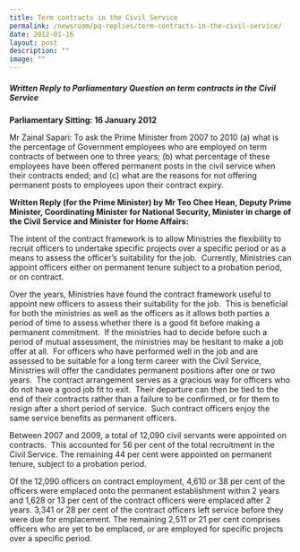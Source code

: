 ```yaml
---
title: Term contracts in the Civil Service
permalink: /newsroom/pq-replies/term-contracts-in-the-civil-service/
date: 2012-01-16
layout: post
description: ""
image: ""
---
```

##### Written Reply to Parliamentary Question on term contracts in the Civil Service

**Parliamentary Sitting: 16 January 2012**

Mr Zainal Sapari: To ask the Prime Minister from 2007 to 2010 (a) what is the percentage of Government employees who are employed on term contracts of between one to three years; (b) what percentage of these employees have been offered permanent posts in the civil service when their contracts ended; and (c) what are the reasons for not offering permanent posts to employees upon their contract expiry.

**Written Reply (for the Prime Minister) by Mr Teo Chee Hean, Deputy Prime Minister, Coordinating Minister for National Security, Minister in charge of the Civil Service and Minister for Home Affairs:**

The intent of the contract framework is to allow Ministries the flexibility to recruit officers to undertake specific projects over a specific period or as a means to assess the officer’s suitability for the job.  Currently, Ministries can appoint officers either on permanent tenure subject to a probation period, or on contract.

Over the years, Ministries have found the contract framework useful to appoint new officers to assess their suitability for the job.  This is beneficial for both the ministries as well as the officers as it allows both parties a period of time to assess whether there is a good fit before making a permanent commitment.  If the ministries had to decide before such a period of mutual assessment, the ministries may be hesitant to make a job offer at all.  For officers who have performed well in the job and are assessed to be suitable for a long term career with the Civil Service, Ministries will offer the candidates permanent positions after one or two years.  The contract arrangement serves as a gracious way for officers who do not have a good job fit to exit.  Their departure can then be tied to the end of their contracts rather than a failure to be confirmed, or for them to resign after a short period of service.  Such contract officers enjoy the same service benefits as permanent officers. 

Between 2007 and 2009, a total of 12,090 civil servants were appointed on contracts.  This accounted for 56 per cent of the total recruitment in the Civil Service. The remaining 44 per cent were appointed on permanent tenure, subject to a probation period.

Of the 12,090 officers on contract employment, 4,610 or 38 per cent of the officers were emplaced onto the permanent establishment within 2 years and 1,628 or 13 per cent of the contract officers were emplaced after 2 years. 3,341 or 28 per cent of the contract officers left service before they were due for emplacement. The remaining 2,511 or 21 per cent comprises officers who are yet to be emplaced, or are employed for specific projects over a specific period.